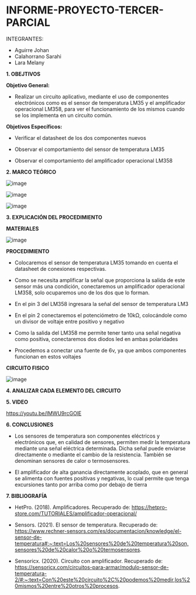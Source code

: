 # INFORME-PROYECTO-TERCER-PARCIAL

INTEGRANTES:

* Aguirre Johan 
* Calahorrano Sarahi 
* Lara Melany


**1. OBEJTIVOS**

  **Objetivo General:**
  * Realizar un circuito aplicativo, mediante el uso de componentes electrónicos como es el sensor de temperatura LM35 y el amplificador operacional LM358, para ver el
  funcionamiento de los mismos cuando se los implementa en un circuito común. 

  **Objetivos Específicos:**
  
  - Verificar el datasheet de los dos componentes nuevos 

- Observar el comportamiento del sensor de temperatura LM35 

- Observar el comportamiento del amplificador operacional LM358 

**2. MARCO TEÓRICO**

![image](https://user-images.githubusercontent.com/105020538/221754705-ec8b2b8a-6524-4fea-9170-52fce6e80943.png)

![image](https://user-images.githubusercontent.com/105020538/221754743-50bfc417-54e4-4290-bdd6-060814647fb9.png)

![image](https://user-images.githubusercontent.com/105020538/221754790-98f12142-6199-4321-824d-58db4413b670.png)

**3.	EXPLICACIÓN DEL PROCEDIMIENTO**

**MATERIALES**

![image](https://user-images.githubusercontent.com/105020538/221754357-67cf2a5f-cbe0-46d6-9d3f-d74eae5ca79f.png)

**PROCEDIMIENTO**

* Colocaremos el sensor de temperatura LM35 tomando en cuenta el datasheet de conexiones respectivas. 

* Como se necesita amplificar la señal que proporciona la salida de este sensor más una condición, conectaremos un amplificador operacional LM358, solo ocuparemos uno de los dos que lo forman. 

* En el pin 3 del LM358 ingresara la señal del sensor de temperatura LM3 

* En el pin 2 conectaremos el potenciómetro de 10kΩ, colocándole como un divisor de voltaje entre positivo y negativo 

* Como la salida del LM358 me permite tener tanto una señal negativa como positiva, conectaremos dos diodos led en ambas polaridades 

* Procedemos a conectar una fuente de 6v, ya que ambos componentes funcionan en estos voltajes

**CIRCUITO FISICO**

![image](https://user-images.githubusercontent.com/105020538/221755316-1bef7b9e-59c9-4c11-94c1-7fa305550afe.png)

**4. ANALIZAR CADA ELEMENTO DEL CIRCUITO**





**5. VIDEO**

https://youtu.be/IMWU9rcGOlE

**6. CONCLUSIONES** 

- Los sensores de temperatura son componentes eléctricos y electrónicos que, en calidad de sensores, permiten medir la temperatura mediante una señal eléctrica determinada. Dicha señal puede enviarse directamente o 
mediante el cambio de la resistencia. También se denominan sensores de calor o termosensores. 

- El amplificador de alta ganancia directamente acoplado, que en general se alimenta con fuentes positivas y negativas, lo cual permite que tenga excursiones 
tanto por arriba como por debajo de tierra 

**7. BIBLIOGRAFÍA**

- HetPro. (2018). Amplificadores. Recuperado de: https://hetpro-store.com/TUTORIALES/amplificador-operacional/  

- Sensors. (2021). El sensor de temperatura. Recuperado de: https://www.rechner-sensors.com/es/documentacion/knowledge/el-sensor-de-temperatura#:~:text=Los%20sensores%20de%20temperatura%20son,sensores%20de%20calor%20o%20termosensores.  

- Sensoricx. (2020). Circuito con amplificador. Recuperado de: https://sensoricx.com/circuitos-para-armar/modulo-sensor-de-temperatura-2/#:~:text=Con%20este%20circuito%2C%20podemos%20medir,los%20mismos%20entre%20otros%20procesos.  
